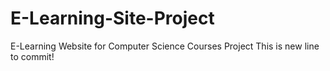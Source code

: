 # E-Learning-Site-Project
E-Learning Website for Computer Science Courses Project
This is new line to commit!